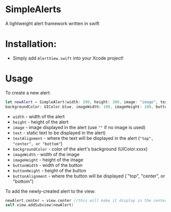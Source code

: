 # SimpleAlerts
A lightweight alert framework written in swift

# Installation:
- Simply add `AlertView.swift` into your Xcode project!
# Usage
To create a new alert:
```Swift
let newAlert = SimpleAlert(width: 200, height: 300, image: "image", text: "Alert!", textAlignment: "top", 
backgroundColor: UIColor.blue, imageWidth: 100, imageHeight: 100, buttonWidth: 200, buttonHeight: 50, buttonAlignment: "bottom")
```
- `width` - width of the alert
- `height` - height of the alert
- `image` - image displayed in the alert (use `""` if no image is used)
- `text` - static text to be displayed in the alert)
- `textAlignment` - where the text will be displayed in the alert (`"top", "center", or "bottom"`)
- `backgroundColor` - color of the alert's background (UIColor.xxxx)
- `imageWidth` - width of the image
- `imageHeight` - height of the image
- `buttonWidth` - width of the button
- `buttonHeight` - height of the button
- `buttonAlignment` - where the button will be displayed (`"top", "center", or "bottom")

To add the newly-created alert to the view:
```Swift
newAlert.center = view.center //this will make it display in the center of the view
self.view.addSubview(newAlert)
```
